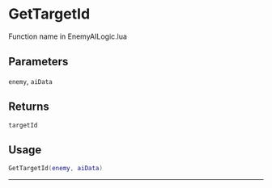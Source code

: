 # GetTargetId
Function name in EnemyAILogic.lua
## Parameters
`enemy`, `aiData`
## Returns
`targetId`
## Usage
```lua
GetTargetId(enemy, aiData)
```
---
